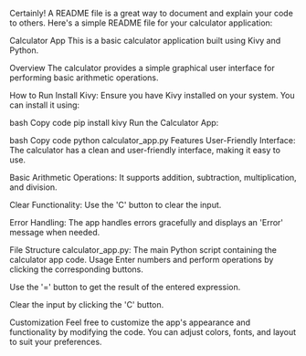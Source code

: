 
Certainly! A README file is a great way to document and explain your code to others. Here's a simple README file for your calculator application:

Calculator App
This is a basic calculator application built using Kivy and Python.

Overview
The calculator provides a simple graphical user interface for performing basic arithmetic operations.

How to Run
Install Kivy: Ensure you have Kivy installed on your system. You can install it using:

bash
Copy code
pip install kivy
Run the Calculator App:

bash
Copy code
python calculator_app.py
Features
User-Friendly Interface: The calculator has a clean and user-friendly interface, making it easy to use.

Basic Arithmetic Operations: It supports addition, subtraction, multiplication, and division.

Clear Functionality: Use the 'C' button to clear the input.

Error Handling: The app handles errors gracefully and displays an 'Error' message when needed.

File Structure
calculator_app.py: The main Python script containing the calculator app code.
Usage
Enter numbers and perform operations by clicking the corresponding buttons.

Use the '=' button to get the result of the entered expression.

Clear the input by clicking the 'C' button.

Customization
Feel free to customize the app's appearance and functionality by modifying the code. You can adjust colors, fonts, and layout to suit your preferences.